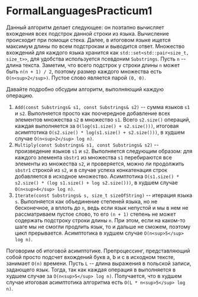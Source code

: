 # FormalLanguagesPracticum1
Данный алгоритм делает следующее: он поэтапно вычисляет вхождения всех подстрок данной строки из языка. Вычисление происходит при помощи стека. Далее, в итоговом языке ищется максимум длины по всем подстрокам и выводится ответ. Множество вхождений для каждого языка хранится как ```std::set<std::pair<size_t, size_t>>```, для удобства используется псевдоним ```Substrings```. Пусть ```n``` -- длина текста. Заметим, что всего подстрок у строки длины ```n``` может быть ```n(n + 1) / 2```, поэтому размер каждого множества есть ```O(n<sup>2</sup>)```. Пустое слово является парой ```(0, 0)```.


Давайте подробно обсудим алгоритм, выполняющий каждую операцию.
1) ```Add(const Substrings& s1, const Substrings& s2)``` -- сумма языков ```s1``` и ```s2```. Выполняется просто как поочередное добавление всех элементов множества ```s2``` в множество ```s1```. Всего ```s2.size()``` операций, каждая выполняется за ```O(log(s1.size() + s2.size()))```, итоговая асимптотика ```O(s2.size() * log(s1.size() + s2.size()))```, в худшем случае ```O(n<sup>2</sup> log n)```.
2) ```Multiply(const Substrings& s1, const Substrings& s2)``` -- произведение языков ```s1``` и ```s2```. Выполняется следующим образом: для каждого элемента ```sbstr1``` из множества ```s1``` перебираются все элементы из множества ```s2```, и проверяется, можно ли продолжить ```sbstr1``` строкой из ```s2```, и в случае успеха конкатенация строк добавляется в исходное множество.  Асимптотика ```O(s1.size() * s2.size() * (log s1.size() + log s2.size()))```, в худшем случае ```O(n<sup>4</sup> log n)```.
3) ```Iterate(const Substrings& s, size_t sizeOfString)``` -- итерация языка ```s```. Выполняется как объединение степеней языка, но не бесконечное, а вплоть до ```n```, ведь если язык непустой и мы в нем не рассматриваем пустое слово, то его ```(n + 1)``` степень не может содержать подстроку строки длины ```n```. При этом, если на каком-то шаге мы не смогли продлить язык, то и дальше не сможем, поэтому цикл прерывается. Асимптотика в худшем случае ```O(n<sup>5</sup> log n)```.

Поговорим об итоговой асимптотике. Препроцессинг, представляющий собой просто подсчет вхождений букв a, b и c в исходном тексте, занимает ```O(n)``` времени.
Пусть ```L``` -- длина выражения в польской записи, задающего язык. Тогда, так как каждая операция в выполняется в худшем случае за ```O(n<sup>5</sup> log n)```. Получается, что в худшем случае итоговая асимптотика алгоритма есть ```O(L * n<sup>5</sup> log n)```.
